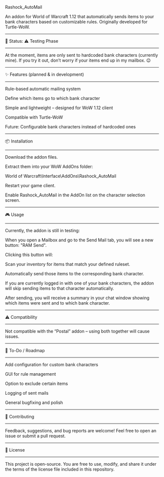 Rashock_AutoMail

An addon for World of Warcraft 1.12 that automatically sends items to your bank characters based on customizable rules.
Originally developed for Turtle-WoW.

_____________________________________________________________________________________________________________________
🚧 Status: ⚠️ Testing Phase
_____________________________________________________________________________________________________________________

At the moment, items are only sent to hardcoded bank characters (currently mine).
If you try it out, don’t worry if your items end up in my mailbox. 😉

_____________________________________________________________________________________________________________________
✨ Features (planned & in development)
_____________________________________________________________________________________________________________________

Rule-based automatic mailing system

Define which items go to which bank character

Simple and lightweight – designed for WoW 1.12 client

Compatible with Turtle-WoW

Future: Configurable bank characters instead of hardcoded ones

_____________________________________________________________________________________________________________________
📦 Installation
_____________________________________________________________________________________________________________________

Download the addon files.

Extract them into your WoW AddOns folder:

World of Warcraft\Interface\AddOns\Rashock_AutoMail

Restart your game client.

Enable Rashock_AutoMail in the AddOn list on the character selection screen.
_____________________________________________________________________________________________________________________
🎮 Usage
_____________________________________________________________________________________________________________________

Currently, the addon is still in testing:

When you open a Mailbox and go to the Send Mail tab, you will see a new button: "RAM Send".

Clicking this button will:

Scan your inventory for items that match your defined ruleset.

Automatically send those items to the corresponding bank character.

If you are currently logged in with one of your bank characters, the addon will skip sending items to that character automatically.

After sending, you will receive a summary in your chat window showing which items were sent and to which bank character.

_____________________________________________________________________________________________________________________
⚠️ Compatibility
_____________________________________________________________________________________________________________________

Not compatible with the “Postal” addon – using both together will cause issues.

_____________________________________________________________________________________________________________________
📝 To-Do / Roadmap
_____________________________________________________________________________________________________________________

 Add configuration for custom bank characters

 GUI for rule management

 Option to exclude certain items

 Logging of sent mails

 General bugfixing and polish
_____________________________________________________________________________________________________________________
🤝 Contributing
_____________________________________________________________________________________________________________________

Feedback, suggestions, and bug reports are welcome!
Feel free to open an issue or submit a pull request.
_____________________________________________________________________________________________________________________
📜 License
_____________________________________________________________________________________________________________________

This project is open-source. You are free to use, modify, and share it under the terms of the license file included in this repository.
